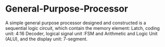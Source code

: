 # General-Purpose-Processor
A simple general purpose processor designed and constructed is a sequential logic circuit, which contain the memory element: Latch, coding unit: 4:16 Decoder, logical signal unit :FSM and Arithmetic and Logic Unit (ALU), and the display unit: 7-segment.
